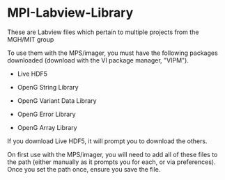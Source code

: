 # MPI-Labview-Library
These are Labview files which pertain to multiple projects from the MGH/MIT group

To use them with the MPS/imager, you must have the following packages downloaded (download with the VI package manager, "VIPM").

* Live HDF5

* OpenG String Library

* OpenG Variant Data Library

* OpenG Error Library

* OpenG Array Library

If you download Live HDF5, it will prompt you to download the others.

On first use with the MPS/imager, you will need to add all of these files to the path (either manually as it prompts you for each, or via preferences). Once you set the path once, ensure you save the file.

